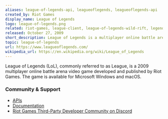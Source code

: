 ```yaml
---
aliases: league-of-legends-api, leagueoflegends, leagueoflegends-api
created_by: Riot Games
display_name: League of Legends
logo: league-of-legends.png
related: riot-games, league-client, league-of-legends-wild-rift, legends-of-runeterra, teamfight-tactics, valorant
released: October 27, 2009
short_description: League of Legends is a multiplayer online battle arena video game developed and published by Riot Games.
topic: league-of-legends
url: https://www.leagueoflegends.com/
wikipedia_url: https://en.wikipedia.org/wiki/League_of_Legends
---
```


League of Legends (LoL), commonly referred to as League, is a 2009 multiplayer online battle arena video game developed and published by Riot Games. The game is available for Microsoft Windows and macOS.

### Community & Support
- [APIs](https://developer.riotgames.com/apis)
- [Documentation](https://developer.riotgames.com/docs/lol)
- [Riot Games Third-Party Developer Community on Discord](https://discord.com/invite/riotgamesdevrel)
